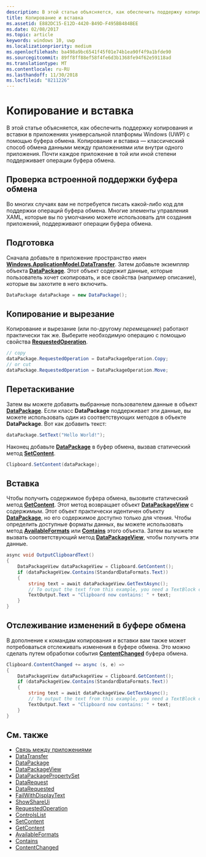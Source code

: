 ```yaml
---
description: В этой статье объясняется, как обеспечить поддержку копирования и вставки в приложениях универсальной платформы Windows (UWP) с помощью буфера обмена.
title: Копирование и вставка
ms.assetid: E882DC15-E12D-4420-B49D-F495BB484BEE
ms.date: 02/08/2017
ms.topic: article
keywords: windows 10, uwp
ms.localizationpriority: medium
ms.openlocfilehash: ba498a9bc6541f45f01e74b1ea90f4f9a1bfde90
ms.sourcegitcommit: 89ff8ff88ef58f4fe6d3b1368fe94f62e59118ad
ms.translationtype: MT
ms.contentlocale: ru-RU
ms.lasthandoff: 11/30/2018
ms.locfileid: "8211226"
---
```

# <a name="copy-and-paste"></a>Копирование и вставка

В этой статье объясняется, как обеспечить поддержку копирования и вставки в приложениях универсальной платформы Windows (UWP) с помощью буфера обмена. Копирование и вставка — классический способ обмена данными между приложениями или внутри одного приложения. Почти каждое приложение в той или иной степени поддерживает операции буфера обмена.

## <a name="check-for-built-in-clipboard-support"></a>Проверка встроенной поддержки буфера обмена

Во многих случаях вам не потребуется писать какой-либо код для поддержки операций буфера обмена. Многие элементы управления XAML, которые вы по умолчанию можете использовать для создания приложений, поддерживают операции буфера обмена. 

## <a name="get-set-up"></a>Подготовка

Сначала добавьте в приложение пространство имен [**Windows.ApplicationModel.DataTransfer**](https://msdn.microsoft.com/library/windows/apps/Windows.ApplicationModel.DataTransfer). Затем добавьте экземпляр объекта [**DataPackage**](https://msdn.microsoft.com/library/windows/apps/Windows.ApplicationModel.DataTransfer.DataPackage). Этот объект содержит данные, которые пользователь хочет скопировать, и все свойства (например описание), которые вы захотите в него включить.

<!-- For some reason, the snippets in this file are all inline in the WDCML topic. Suggest moving to VS project with rest of snippets. -->
```cs
DataPackage dataPackage = new DataPackage();
```

<!-- AuthenticateAsync-->

## <a name="copy-and-cut"></a>Копирование и вырезание

Копирование и вырезание (или по-другому *перемещение*) работают практически так же. Выберите необходимую операцию с помощью свойства [**RequestedOperation**](https://msdn.microsoft.com/library/windows/apps/Windows.ApplicationModel.DataTransfer.DataPackage.RequestedOperation).

```cs
// copy 
dataPackage.RequestedOperation = DataPackageOperation.Copy;
// or cut
dataPackage.RequestedOperation = DataPackageOperation.Move;
```
## <a name="drag-and-drop"></a>Перетаскивание

Затем вы можете добавить выбранные пользователем данные в объект [**DataPackage**](https://msdn.microsoft.com/library/windows/apps/Windows.ApplicationModel.DataTransfer.DataPackage). Если класс **DataPackage** поддерживает эти данные, вы можете использовать один из соответствующих методов в объекте **DataPackage**. Вот как добавить текст:

```cs
dataPackage.SetText("Hello World!");
```

Наконец добавьте [**DataPackage**](https://msdn.microsoft.com/library/windows/apps/Windows.ApplicationModel.DataTransfer.DataPackage) в буфер обмена, вызвав статический метод [**SetContent**](https://msdn.microsoft.com/library/windows/apps/Windows.ApplicationModel.DataTransfer.Clipboard.SetContent(Windows.ApplicationModel.DataTransfer.DataPackage)).

```cs
Clipboard.SetContent(dataPackage);
```
## <a name="paste"></a>Вставка

Чтобы получить содержимое буфера обмена, вызовите статический метод [**GetContent**](https://msdn.microsoft.com/library/windows/apps/Windows.ApplicationModel.DataTransfer.Clipboard.GetContent). Этот метод возвращает объект [**DataPackageView**](https://msdn.microsoft.com/library/windows/apps/Windows.ApplicationModel.DataTransfer.DataPackageView) с содержимым. Этот объект практически идентичен объекту [**DataPackage**](https://msdn.microsoft.com/library/windows/apps/Windows.ApplicationModel.DataTransfer.DataPackage), но его содержимое доступно только для чтения. Чтобы определить доступные форматы данных, вы можете использовать метод [**AvailableFormats**](https://msdn.microsoft.com/library/windows/apps/Windows.ApplicationModel.DataTransfer.DataPackageView.AvailableFormats) или [**Contains**](https://msdn.microsoft.com/library/windows/apps/Windows.ApplicationModel.DataTransfer.DataPackageView.Contains(System.String)) этого объекта. Затем вы можете вызвать соответствующий метод [**DataPackageView**](https://msdn.microsoft.com/library/windows/apps/Windows.ApplicationModel.DataTransfer.DataPackageView), чтобы получить эти данные.

```cs
async void OutputClipboardText()
{
    DataPackageView dataPackageView = Clipboard.GetContent();
    if (dataPackageView.Contains(StandardDataFormats.Text))
    {
        string text = await dataPackageView.GetTextAsync();
        // To output the text from this example, you need a TextBlock control
        TextOutput.Text = "Clipboard now contains: " + text;
    }
}
```

## <a name="track-changes-to-the-clipboard"></a>Отслеживание изменений в буфере обмена

В дополнение к командам копирования и вставки вам также может потребоваться отслеживать изменения в буфере обмена. Это можно сделать путем обработки события [**ContentChanged**](https://msdn.microsoft.com/library/windows/apps/Windows.ApplicationModel.DataTransfer.Clipboard.ContentChanged) буфера обмена.

```cs
Clipboard.ContentChanged += async (s, e) => 
{
    DataPackageView dataPackageView = Clipboard.GetContent();
    if (dataPackageView.Contains(StandardDataFormats.Text))
    {
        string text = await dataPackageView.GetTextAsync();
        // To output the text from this example, you need a TextBlock control
        TextOutput.Text = "Clipboard now contains: " + text;
    }
}
```

## <a name="see-also"></a>См. также

* [Связь между приложениями](index.md)
* [DataTransfer](https://msdn.microsoft.com/library/windows/apps/windows.applicationmodel.datatransfer.aspx)
* [DataPackage](https://msdn.microsoft.com/library/windows/apps/windows.applicationmodel.datatransfer.datapackage.aspx)
* [DataPackageView](https://msdn.microsoft.com/library/windows/apps/windows.applicationmodel.datatransfer.datapackageview.aspx)
* [DataPackagePropertySet]( https://msdn.microsoft.com/library/windows/apps/windows.applicationmodel.datatransfer.datapackagepropertyset.aspx)
* [DataRequest](https://msdn.microsoft.com/library/windows/apps/windows.applicationmodel.datatransfer.datarequest.aspx) 
* [DataRequested]( https://msdn.microsoft.com/library/windows/apps/windows.applicationmodel.datatransfer.datatransfermanager.datarequested.aspx)
* [FailWithDisplayText](https://msdn.microsoft.com/library/windows/apps/windows.applicationmodel.datatransfer.datarequest.failwithdisplaytext.aspx)
* [ShowShareUi](https://msdn.microsoft.com/library/windows/apps/windows.applicationmodel.datatransfer.datatransfermanager.showshareui.aspx)
* [RequestedOperation](https://msdn.microsoft.com/library/windows/apps/windows.applicationmodel.datatransfer.datapackage.requestedoperation.aspx) 
* [ControlsList](https://msdn.microsoft.com/library/windows/apps/xaml/mt185406.aspx)
* [SetContent](https://msdn.microsoft.com/library/windows/apps/xaml/windows.applicationmodel.datatransfer.clipboard.setcontent.aspx)
* [GetContent](https://msdn.microsoft.com/library/windows/apps/xaml/windows.applicationmodel.datatransfer.clipboard.getcontent.aspx)
* [AvailableFormats](https://msdn.microsoft.com/library/windows/apps/windows.applicationmodel.datatransfer.datapackageview.availableformats.aspx)
* [Contains](https://msdn.microsoft.com/library/windows/apps/windows.applicationmodel.datatransfer.datapackageview.contains.aspx)
* [ContentChanged](https://msdn.microsoft.com/library/windows/apps/xaml/windows.applicationmodel.datatransfer.clipboard.contentchanged.aspx)

